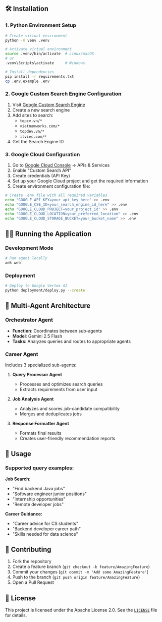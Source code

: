 ## 🛠️ Installation

### 1. Python Environment Setup

```bash
# Create virtual environment
python -m venv .venv

# Activate virtual environment
source .venv/bin/activate  # Linux/macOS
# or
.venv\Scripts\activate     # Windows

# Install dependencies
pip install -r requirements.txt
cp .env.example .env
```

### 2. Google Custom Search Engine Configuration

1. Visit [Google Custom Search Engine](https://cse.google.com/cse/)
2. Create a new search engine
3. Add sites to search:
   - `topcv.vn/*`
   - `vietnamworks.com/*`
   - `topdev.vn/*`
   - `itviec.com/*`
4. Get the Search Engine ID

### 3. Google Cloud Configuration

1. Go to [Google Cloud Console](https://console.cloud.google.com/) → APIs & Services
2. Enable "Custom Search API"
3. Create credentials (API Key)
4. Set up your Google Cloud project and get the required information
5. Create environment configuration file:

```bash
# Create .env file with all required variables
echo "GOOGLE_API_KEY=your_api_key_here" >> .env
echo "GOOGLE_CSE_ID=your_search_engine_id_here" >> .env
echo "GOOGLE_CLOUD_PROJECT=your_project_id" >> .env
echo "GOOGLE_CLOUD_LOCATION=your_preferred_location" >> .env
echo "GOOGLE_CLOUD_STORAGE_BUCKET=your_bucket_name" >> .env
```

## 🏃‍♂️ Running the Application

### Development Mode

```bash
# Run agent locally
adk web
```

### Deployment

```bash
# Deploy to Google Vertex AI
python deployment/deploy.py --create
```

## 🤖 Multi-Agent Architecture

### Orchestrator Agent

- **Function**: Coordinates between sub-agents
- **Model**: Gemini 2.5 Flash
- **Tasks**: Analyzes queries and routes to appropriate agents

### Career Agent

Includes 3 specialized sub-agents:

1. **Query Processor Agent**

   - Processes and optimizes search queries
   - Extracts requirements from user input

2. **Job Analysis Agent**

   - Analyzes and scores job-candidate compatibility
   - Merges and deduplicates jobs

3. **Response Formatter Agent**
   - Formats final results
   - Creates user-friendly recommendation reports

## 🔧 Usage

### Supported query examples:

**Job Search:**

- "Find backend Java jobs"
- "Software engineer junior positions"
- "Internship opportunities"
- "Remote developer jobs"

**Career Guidance:**

- "Career advice for CS students"
- "Backend developer career path"
- "Skills needed for data science"

## 🤝 Contributing

1. Fork the repository
2. Create a feature branch (`git checkout -b feature/AmazingFeature`)
3. Commit your changes (`git commit -m 'Add some AmazingFeature'`)
4. Push to the branch (`git push origin feature/AmazingFeature`)
5. Open a Pull Request

## 📄 License

This project is licensed under the Apache License 2.0. See the [`LICENSE`](LICENSE) file for details.
